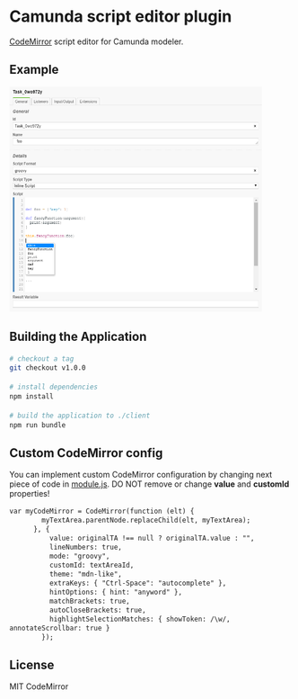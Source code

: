 
# Camunda script editor plugin
[CodeMirror](https://codemirror.net/) script editor for Camunda modeler.
## Example
<img src="https://github.com/igorsimko/camunda-script-editor-plugin/blob/master/example.png" width="450" height="400" />

## Building the Application

```sh
# checkout a tag
git checkout v1.0.0

# install dependencies
npm install

# build the application to ./client
npm run bundle
```

## Custom CodeMirror config
You can implement custom CodeMirror configuration by changing next piece of code in [module.js](https://github.com/igorsimko/camunda-script-editor-plugin/blob/master/client/module.js). DO NOT remove or change **value** and **customId** properties!
```
var myCodeMirror = CodeMirror(function (elt) {
        myTextArea.parentNode.replaceChild(elt, myTextArea);
      }, {
          value: originalTA !== null ? originalTA.value : "",
          lineNumbers: true,
          mode: "groovy",
          customId: textAreaId,
          theme: "mdn-like",
          extraKeys: { "Ctrl-Space": "autocomplete" },
          hintOptions: { hint: "anyword" },
          matchBrackets: true,
          autoCloseBrackets: true,
          highlightSelectionMatches: { showToken: /\w/, annotateScrollbar: true }
        });
```
## License

MIT
CodeMirror
